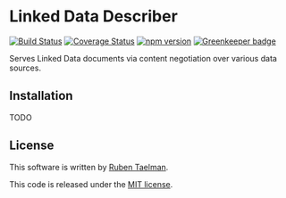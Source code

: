 # Linked Data Describer

[![Build Status](https://travis-ci.org/rubensworks/linked-data-describer.js.svg?branch=master)](https://travis-ci.org/rubensworks/linked-data-describer.js)
[![Coverage Status](https://coveralls.io/repos/github/rubensworks/linked-data-describer.js/badge.svg?branch=master)](https://coveralls.io/github/rubensworks/linked-data-describer.js?branch=master)
[![npm version](https://badge.fury.io/js/linked-data-describer.svg)](https://www.npmjs.com/package/linked-data-describer) [![Greenkeeper badge](https://badges.greenkeeper.io/rubensworks/linked-data-describer.js.svg)](https://greenkeeper.io/)

Serves Linked Data documents via content negotiation over various data sources.

## Installation

TODO

## License
This software is written by [Ruben Taelman](http://rubensworks.net/).

This code is released under the [MIT license](http://opensource.org/licenses/MIT).
